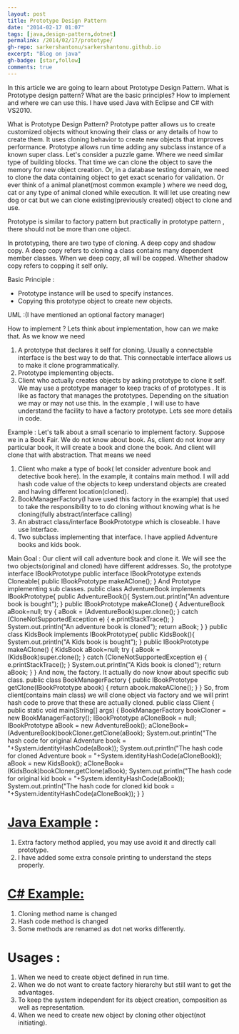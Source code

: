 ```yaml
---
layout: post
title: Prototype Design Pattern
date: "2014-02-17 01:07"
tags: [java,design-pattern,dotnet]
permalink: /2014/02/17/prototype/
gh-repo: sarkershantonu/sarkershantonu.github.io
excerpt: "Blog on java"
gh-badge: [star,follow]
comments: true
---
```

In this article we are going to learn about Prototype  Design Pattern. What is Prototype  design pattern? What are the basic principles? How to implement and where we can use this.
I have used Java with Eclipse and C# with VS2010.

What is Prototype  Design Pattern?
Prototype patter allows us to create customized objects without knowing their class or any details of how to create them. It uses cloning behavior to create new objects that improves performance. Prototype allows run time adding any subclass instance of a known super class. 
Let's consider a puzzle game. Where we need similar type of  building blocks. That time we can clone the object to save the memory for new object creation.
Or, in a database testing domain, we need to clone the data containing object to get exact scenario for validation. 
Or ever think of a animal planet(most common example ) where we need dog, cat or any type of animal cloned while execution. It will let use creating new dog or cat but we can clone existing(previously created) object to clone and use.

Prototype is similar to factory pattern but practically in prototype pattern , there should not be more than one object. 

In prototyping, there are two type of cloning. A deep copy and shadow copy. A deep copy refers to cloning a class contains many dependent member classes. When we deep copy, all will be copped. Whether shadow copy refers to copping it self only. 

Basic Principle :
- Prototype instance will be used to specify instances.
- Copying this prototype object to create new objects. 

UML :(I have mentioned an optional factory manager)


How to implement ?
Lets think about implementation, how can we make that. As we know we need 
1. A prototype that declares it self for cloning. Usually a connectable interface is the best way to do that. This connectable interface allows us to make it clone programmatically. 
2. Prototype implementing objects. 
3. Client who actually creates objects by asking prototype to clone it self.
We may use a prototype manager to keep tracks of of prototypes . It is like as factory that manages the prototypes. Depending on the situation we may or may not use this. In the example , I will use to have understand the facility to have a factory prototype. Lets see more details in code.

Example : Let's talk about a small scenario to implement factory. Suppose we in a Book Fair. We do not know about book. As, client do not know any particular book, it will create a book and clone the book. And client will clone that with abstraction. That means we need
1. Client who make a type of book( let consider adventure book and detective book here). In the example, it contains main method. I will add hash code value of the objects to keep understand objects are created and having different location(cloned).
2. BookManagerFactory(I have used this factory in the example) that used to take the responsibility to to do cloning without knowing what is he cloning(fully abstract/interface calling)
3. An abstract class/interface BookPrototype which is closeable. I have use Interface.
4. Two subclass implementing that interface. I have applied Adventure books and kids book.

Main Goal : Our client will call adventure book and clone it. We will see the two objects(original and cloned) have different addresses. 
So, the prototype interface IBookPrototype
public interface IBookPrototype extends Cloneable{
    public IBookPrototype makeAClone();
}
And Prototype implementing sub classes.
public class AdventureBook implements IBookPrototype{
    public AdventureBook(){
        System.out.println("An adventure book is bought");
    }
    public IBookPrototype makeAClone() {
        AdventureBook aBook=null;
        try {
            aBook = (AdventureBook)super.clone();
        } catch (CloneNotSupportedException e) {
            e.printStackTrace();
        }
        System.out.println("An adventure book is cloned");
        return aBook;
    }
}
public class KidsBook implements IBookPrototype{
    public KidsBook(){
        System.out.println("A Kids book is bought");
    }
    public IBookPrototype makeAClone() {
        KidsBook aBook=null;
        try {
            aBook = (KidsBook)super.clone();
        } catch (CloneNotSupportedException e) {
            e.printStackTrace();
        }
        System.out.println("A Kids book is cloned");
        return aBook;
    }
}
And now, the factory. It actually do now know about specific sub class.
public class BookManagerFactory {
public IBookPrototype getClone(IBookPrototype abook) {
    return abook.makeAClone();
}
}
So, from client(contains main class) we will clone object via factory and we will print hash code to prove that these are actually cloned. 
public class Client {
    public static void main(String[] args) {
        BookManagerFactory bookCloner = new BookManagerFactory();
        IBookPrototype aCloneBook = null; 
        IBookPrototype aBook = new AdventureBook();
        aCloneBook=(AdventureBook)bookCloner.getClone(aBook);
        System.out.println("The hash code for original Adventure book = "+System.identityHashCode(aBook));
        System.out.println("The hash code for cloned Adventure book = "+System.identityHashCode(aCloneBook));
        aBook = new KidsBook();
        aCloneBook=(KidsBook)bookCloner.getClone(aBook);
        System.out.println("The hash code for original kid book = "+System.identityHashCode(aBook));
        System.out.println("The hash code for cloned kid book = "+System.identityHashCode(aCloneBook));
    }
}
# [Java Example]() :
1. Extra factory method applied, you may use avoid it and directly call prototype. 
2. I have added some extra console printing to understand the steps properly. 

# [C# Example:]()
1. Cloning method name is changed
2. Hash code method is changed
3. Some methods are renamed as dot net works differently. 

# Usages :
1. When we need to create object defined in run time. 
2. When we do not want to create factory hierarchy but still want to get the advantages.
3. To keep the system independent for its object creation, composition as well as representation.
4. When we need to create new object by cloning other object(not initiating).

